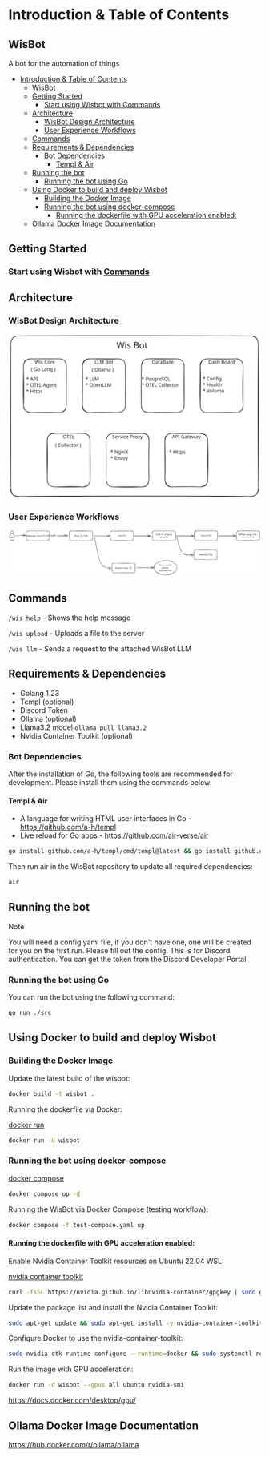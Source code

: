
# Introduction & Table of Contents

## WisBot

A bot for the automation of things

- [Introduction \& Table of Contents](#introduction--table-of-contents)
  - [WisBot](#wisbot)
  - [Getting Started](#getting-started)
    - [Start using Wisbot with Commands](#start-using-wisbot-with-commands)
  - [Architecture](#architecture)
    - [WisBot Design Architecture](#wisbot-design-architecture)
    - [User Experience Workflows](#user-experience-workflows)
  - [Commands](#commands)
  - [Requirements \& Dependencies](#requirements--dependencies)
    - [Bot Dependencies](#bot-dependencies)
      - [Templ \& Air](#templ--air)
  - [Running the bot](#running-the-bot)
    - [Running the bot using Go](#running-the-bot-using-go)
  - [Using Docker to build and deploy Wisbot](#using-docker-to-build-and-deploy-wisbot)
    - [Building the Docker Image](#building-the-docker-image)
    - [Running the bot using docker-compose](#running-the-bot-using-docker-compose)
      - [Running the dockerfile with GPU acceleration enabled:](#running-the-dockerfile-with-gpu-acceleration-enabled)
  - [Ollama Docker Image Documentation](#ollama-docker-image-documentation)

## Getting Started

### Start using Wisbot with [Commands](#commands)

## Architecture

### WisBot Design Architecture

![WisBot Design Architecture](./diagrams/architecture.excalidraw.svg)

### User Experience Workflows

![User Experience Diagrams](./diagrams/userflow.excalidraw.png)

## Commands

`/wis help` - Shows the help message

`/wis upload` - Uploads a file to the server

`/wis llm` - Sends a request to the attached WisBot LLM


## Requirements & Dependencies
- Golang 1.23
- Templ (optional)
- Discord Token
- Ollama (optional)
- Llama3.2 model `ollama pull llama3.2`
- Nvidia Container Toolkit (optional)

### Bot Dependencies
After the installation of Go, the following tools are recommended for development. Please install them using the commands below:

#### Templ & Air

- A language for writing HTML user interfaces in Go - https://github.com/a-h/templ
- Live reload for Go apps - https://github.com/air-verse/air
  
```sh
go install github.com/a-h/templ/cmd/templ@latest && go install github.com/air-verse/air@latest
```

Then run air in the WisBot repository to update all required dependencies:
```sh
air
```

## Running the bot
> [!NOTE]
You will need a config.yaml file, if you don't have one, one will be created for you on the first run.
Please fill out the config. This is for Discord authentication. You can get the token from the Discord Developer Portal.

### Running the bot using Go

You can run the bot using the following command:
```sh
go run ./src
```

## Using Docker to build and deploy Wisbot

### Building the Docker Image

Update the latest build of the wisbot:

```sh
docker build -t wisbot .
```

Running the dockerfile via Docker:

[docker run](https://docs.docker.com/reference/cli/docker/container/run/)

```sh
docker run -d wisbot
```

### Running the bot using docker-compose

[docker compose](https://docs.docker.com/compose/)

```sh
docker compose up -d
```

Running the WisBot via Docker Compose (testing workflow):

```sh
docker compose -f test-compose.yaml up
```

#### Running the dockerfile with GPU acceleration enabled:

Enable Nvidia Container Toolkit resources on Ubuntu 22.04 WSL:

[nvidia container toolkit](https://docs.nvidia.com/datacenter/cloud-native/container-toolkit/latest/install-guide.html#prerequisites)

```sh
curl -fsSL https://nvidia.github.io/libnvidia-container/gpgkey | sudo gpg --dearmor -o /usr/share/keyrings/nvidia-container-toolkit-keyring.gpg && curl -s -L https://nvidia.github.io/libnvidia-container/stable/deb/nvidia-container-toolkit.list | sed 's#deb https://#deb [signed-by=/usr/share/keyrings/nvidia-container-toolkit-keyring.gpg] https://#g' | sudo tee /etc/apt/sources.list.d/nvidia-container-toolkit.list
```

Update the package list and install the Nvidia Container Toolkit:

```sh
sudo apt-get update && sudo apt-get install -y nvidia-container-toolkit
```

Configure Docker to use the nvidia-container-toolkit:

```sh
sudo nvidia-ctk runtime configure --runtime=docker && sudo systemctl restart docker
```

Run the image with GPU acceleration:

```sh
docker run -d wisbot --gpus all ubuntu nvidia-smi
```

https://docs.docker.com/desktop/gpu/

## Ollama Docker Image Documentation
https://hub.docker.com/r/ollama/ollama 